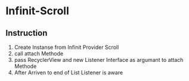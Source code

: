 # Infinit-Scroll

## Instruction

1) Create Instanse from Infinit Provider Scroll 
2) call attach Methode
3) pass RecyclerView and new Listener Interface as argumant to attach Methode
4) After Arriven to end of List Listener is aware  

